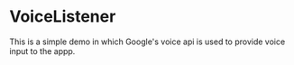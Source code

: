 # VoiceListener

This is a simple demo in which Google's voice api is used to provide voice input to the appp.
